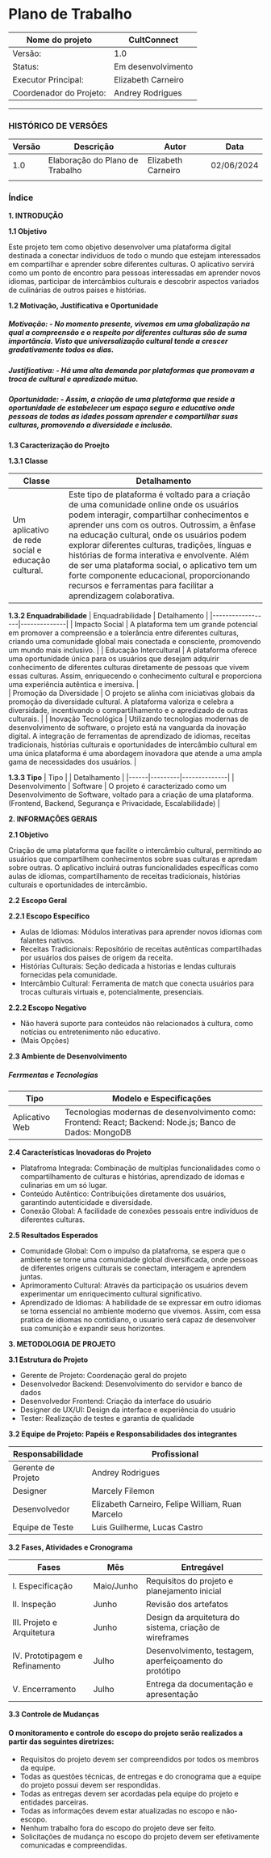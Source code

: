 # Plano de Trabalho 

| Nome do projeto | CultConnect |
|-------------|-------------|
| Versão:     | 1.0         |
| Status:     | Em desenvolvimento   |
| Executor Principal: | Elizabeth Carneiro|
| Coordenador do Projeto: | Andrey Rodrigues|

___
### HISTÓRICO DE VERSÕES

|Versão | Descrição | Autor | Data |
|-------|-----------|-------|------|
| 1.0   | Elaboração do Plano de Trabalho | Elizabeth Carneiro | 02/06/2024 |
|       |           |       |      |

### Índice 
**1. INTRODUÇÃO**

**1.1 Objetivo**

Este projeto tem como objetivo desenvolver uma plataforma digital destinada a conectar indivíduos de todo o mundo que estejam interessados em compartilhar e aprender sobre diferentes culturas. O aplicativo servirá como um ponto de encontro para pessoas interessadas em aprender novos idiomas, participar de intercâmbios culturais e descobrir aspectos variados de culinárias de outros paises  e histórias.

**1.2 Motivação, Justificativa e Oportunidade**

##### Motivação:  - No momento presente, vivemos em uma globalização na qual a compreensão e o respeito por diferentes culturas são de suma importância. Visto que universalização cultural tende a crescer gradativamente todos os dias. 

##### Justificativa:  - Há uma alta demanda por plataformas que promovam a troca de cultural e apredizado mútuo. 

##### Oportunidade:  - Assim, a criação de uma plataforma que reside a oportunidade de estabelecer um espaço seguro e educativo onde pessoas de todas as idades possam aprender e compartilhar suas culturas, promovendo a diversidade e inclusão.

**1.3 Caracterização do Proejto** 

**1.3.1 Classe**

| Classe | Detalhamento |
|--------| -------------|
|Um aplicativo de rede social e educação cultural. | Este tipo de plataforma é voltado para a criação de uma comunidade online onde os usuários podem interagir, compartilhar conhecimentos e aprender uns com os outros. Outrossim, a ênfase na educação cultural, onde os usuários podem explorar diferentes culturas, tradições, línguas e histórias de forma interativa e envolvente. Além de ser uma plataforma social, o aplicativo tem um forte componente educacional, proporcionando recursos e ferramentas para facilitar a aprendizagem colaborativa. |

**1.3.2 Enquadrabilidade** 
| Enquadrabilidade | Detalhamento |
|------------------|--------------|
| Impacto Social   | A plataforma tem um grande potencial em promover a compreensão e a tolerância entre diferentes culturas, criando uma comunidade global mais conectada e consciente, promovendo um mundo mais inclusivo. |
| Educação Intercultural | A plataforma oferece uma oportunidade única para os usuários que desejam adquirir conhecimento de diferentes culturas diretamente de pessoas que vivem essas culturas. Assim, enriquecendo o conhecimento cultural e proporciona uma experiência autêntica e imersiva. |  
| Promoção da Diversidade | O projeto se alinha com iniciativas globais da promoção da diversidade cultural. A plataforma valoriza e celebra a diversidade, incentivando o compartilhamento e o apredizado de outras culturais. |
| Inovação Tecnológica | Utilizando tecnologias modernas de desenvolvimento de software, o projeto está na vanguarda da inovação digital. A integração de ferramentas de aprendizado de idiomas, receitas tradicionais, histórias culturais e oportunidades de intercâmbio cultural em uma única plataforma é uma abordagem inovadora que atende a uma ampla gama de necessidades dos usuários. |

**1.3.3 Tipo**
| Tipo |         | Detalhamento |
|------|---------|--------------|
| Desenvolvimento | Software | O projeto é caracterizado como um Desenvolvimento de Software, voltado para a criação de uma plataforma. (Frontend, Backend, Segurança e Privacidade, Escalabilidade) |

**2. INFORMAÇÕES GERAIS**

 **2.1 Objetivo** 

 Criação de uma plataforma que facilite o intercâmbio cultural, permitindo ao usuários que compartilhem conhecimentos sobre suas culturas e apredam sobre outras. O aplicativo incluirá outras funcionalidades específicas como aulas de idiomas, compartilhamento de receitas tradicionais, histórias culturais e oportunidades de intercâmbio. 

 **2.2 Escopo Geral**

 **2.2.1 Escopo Específico** 

- Aulas de Idiomas: Módulos interativas para aprender novos idiomas com falantes nativos. 
- Receitas Tradicionais: Repositório de receitas autênticas compartilhadas por usuários dos paises de origem da receita.   
- Histórias Culturais: Seção dedicada a historias e lendas culturais fornecidas pela comunidade.
- Intercâmbio Cultural: Ferramenta de match que conecta usuários para trocas culturais virtuais e, potencialmente, presenciais. 

**2.2.2 Escopo Negativo** 

- Não haverá suporte para conteúdos não relacionados à cultura, como notícias ou entretenimento não educativo.
- (Mais Opções)

**2.3 Ambiente de Desenvolvimento** 

##### Ferrmentas e Tecnologias
| Tipo | Modelo e Especificações |
|------|--------------------|
| Aplicativo Web | Tecnologias modernas de desenvolvimento como: Frontend: React; Backend: Node.js; Banco de Dados: MongoDB |

**2.4 Características Inovadoras do Projeto**

- Platafroma Integrada: Combinação de multiplas funcionalidades como o compartilhamento de culturas e histórias, aprendizado de idomas e culinarias em um só lugar.   
- Conteúdo Autêntico: Contribuições diretamente dos usuários, garantindo autenticidade e diversidade.
- Conexão Global: A facilidade de conexões pessoais entre indivíduos de diferentes culturas.

**2.5 Resultados Esperados**

- Comunidade Global:  Com o impulso da platafroma, se espera que o ambiente se torne uma comunidade global diversificada, onde pessoas de diferentes origens culturais se conectam, interagem e aprendem juntas.
- Aprimoramento Cultural: Através da participação os usuários devem experimentar um enriquecimento cultural significativo. 
- Aprendizado de Idiomas: A habilidade de se expressar em outro idiomas se torna essencial no ambiente moderno que vivemos. Assim, com essa pratica de idiomas no contidiano, o usuario será capaz de desenvolver sua comunição e expandir seus horizontes.


**3. METODOLOGIA DE PROJETO**

**3.1 Estrutura do Projeto**

- Gerente de Projeto: Coordenação geral do projeto
- Desenvolvedor Backend: Desenvolvimento do servidor e banco de dados
- Desenvolvedor Frontend: Criação da interface do usuário
- Designer de UX/UI: Design da interface e experiência do usuário
- Tester: Realização de testes e garantia de qualidade

**3.2 Equipe de Projeto: Papéis e Responsabilidades dos integrantes**

| Responsabilidade | Profissional |
|------------------|--------------|
| Gerente de Projeto | Andrey Rodrigues |
| Designer | Marcely Filemon | 
| Desenvolvedor | Elizabeth Carneiro, Felipe William, Ruan Marcelo | 
| Equipe de Teste | Luis Guilherme, Lucas Castro | 

**3.2 Fases, Atividades e Cronograma**

| Fases | Mês | Entregável |
|-------|-----|------------|
| I. Especificação | Maio/Junho | Requisitos do projeto e planejamento inicial |
| II. Inspeção | Junho | Revisão dos artefatos |
| III. Projeto e Arquitetura | Junho | Design da arquitetura do sistema, criação de wireframes|
| IV. Prototipagem e Refinamento | Julho | Desenvolvimento, testagem, aperfeiçoamento do protótipo |
| V. Encerramento | Julho | Entrega da documentação e apresentação |

**3.3 Controle de Mudanças**

#### O monitoramento e controle do escopo do projeto serão realizados a partir das seguintes diretrizes:

- Requisitos do projeto devem ser compreendidos por todos os membros da equipe.
- Todas as questões técnicas, de entregas e do cronograma que a equipe do projeto possui devem ser respondidas.
- Todas as entregas devem ser acordadas pela equipe do projeto e entidades parceiras.
- Todas as informações devem estar atualizadas no escopo e não-escopo.
- Nenhum trabalho fora do escopo do projeto deve ser feito.
- Solicitações de mudança no escopo do projeto devem ser efetivamente comunicadas e compreendidas. 
